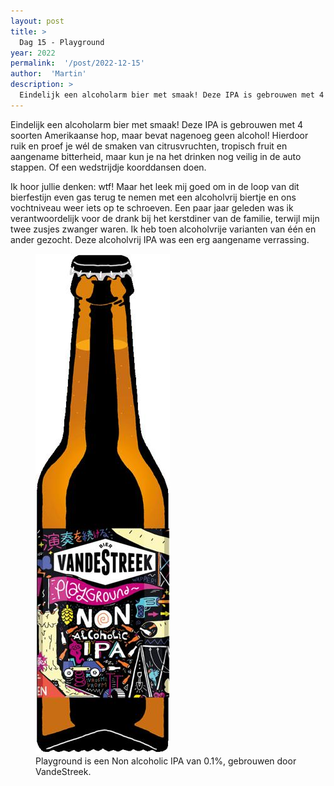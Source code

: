 ```yaml
---
layout: post
title: >
  Dag 15 - Playground
year: 2022
permalink:  '/post/2022-12-15'
author:  'Martin'
description: >
  Eindelijk een alcoholarm bier met smaak! Deze IPA is gebrouwen met 4 soorten Amerikaanse hop, maar bevat nagenoeg geen alcohol! Hierdoor ruik en proef je wél de smaken van citrusvruchten, tropisch fruit en aangename bitterheid, maar kun je na het drinken nog veilig in de auto stappen. Of een wedstrijdje koorddansen doen.
---
```

<p class='intro'><span class='dropcap'>E</span>indelijk een alcoholarm bier met smaak! Deze IPA is gebrouwen met 4 soorten Amerikaanse hop, maar bevat nagenoeg geen alcohol! Hierdoor ruik en proef je wél de smaken van citrusvruchten, tropisch fruit en aangename bitterheid, maar kun je na het drinken nog veilig in de auto stappen. Of een wedstrijdje koorddansen doen.</p>

Ik hoor jullie denken: wtf! Maar het leek mij goed om in de loop van dit bierfestijn even gas terug te nemen met een alcoholvrij biertje en ons vochtniveau weer iets op te schroeven. Een paar jaar geleden was ik verantwoordelijk voor de drank bij het kerstdiner van de familie, terwijl mijn twee zusjes zwanger waren. Ik heb toen alcoholvrije varianten van één en ander gezocht. Deze alcoholvrij IPA was een erg aangename verrassing.

<figure><img src='/assets/img/beer_2022-12-15.jpg' alt=''/> <figcaption>Playground is een Non alcoholic IPA van 0.1%, gebrouwen door VandeStreek.</figcaption></figure>
